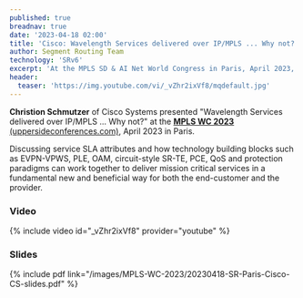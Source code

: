 ```yaml
---
published: true
breadnav: true
date: '2023-04-18 02:00'
title: 'Cisco: Wavelength Services delivered over IP/MPLS ... Why not?'
author: Segment Routing Team
technology: 'SRv6'
excerpt: 'At the MPLS SD & AI Net World Congress in Paris, April 2023, Christian Schmutzer, Cisco Systems, presented "Wavelength Services delivered over IP/MPLS ... Why not?"'
header:
  teaser: 'https://img.youtube.com/vi/_vZhr2ixVf8/mqdefault.jpg'
---
```

**Christion Schmutzer** of Cisco Systems presented "Wavelength Services delivered over IP/MPLS ... Why not?" at the [**MPLS WC 2023** (uppersideconferences.com)](<https://www.uppersideconferences.com/mpls-sdn-nfv/mplswc_2023_agenda_day_01.html>), April 2023 in Paris.

Discussing service SLA attributes and how technology building blocks such as EVPN-VPWS, PLE, OAM, circuit-style SR-TE, PCE, QoS and protection paradigms can work together to deliver mission critical services in a fundamental new and beneficial way for both the end-customer and the provider.

### Video

{% include video id="_vZhr2ixVf8" provider="youtube" %}

### Slides

{% include pdf link="/images/MPLS-WC-2023/20230418-SR-Paris-Cisco-CS-slides.pdf" %}

